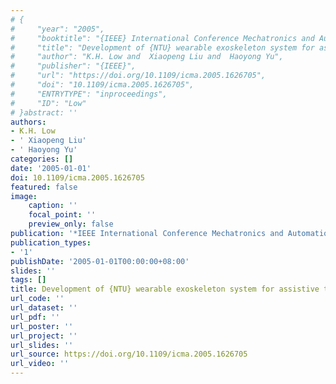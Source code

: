 ```yaml
---
# {
#     "year": "2005",
#     "booktitle": "{IEEE} International Conference Mechatronics and Automation",
#     "title": "Development of {NTU} wearable exoskeleton system for assistive technologies",
#     "author": "K.H. Low and  Xiaopeng Liu and  Haoyong Yu",
#     "publisher": "{IEEE}",
#     "url": "https://doi.org/10.1109/icma.2005.1626705",
#     "doi": "10.1109/icma.2005.1626705",
#     "ENTRYTYPE": "inproceedings",
#     "ID": "Low"
# }abstract: ''
authors:
- K.H. Low
- ' Xiaopeng Liu'
- ' Haoyong Yu'
categories: []
date: '2005-01-01'
doi: 10.1109/icma.2005.1626705
featured: false
image:
    caption: ''
    focal_point: ''
    preview_only: false
publication: '*IEEE International Conference Mechatronics and Automation*'
publication_types:
- '1'
publishDate: '2005-01-01T00:00:00+08:00'
slides: ''
tags: []
title: Development of {NTU} wearable exoskeleton system for assistive technologies
url_code: ''
url_dataset: ''
url_pdf: ''
url_poster: ''
url_project: ''
url_slides: ''
url_source: https://doi.org/10.1109/icma.2005.1626705
url_video: ''
---
```

